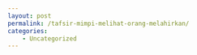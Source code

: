 ```yaml
---
layout: post
permalink: /tafsir-mimpi-melihat-orang-melahirkan/
categories:
    - Uncategorized
---
```



